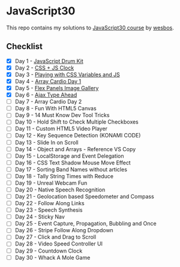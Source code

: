 # JavaScript30

This repo contains my solutions to [JavaScript30 course](https://github.com/wesbos/JavaScript30) by [wesbos](https://github.com/wesbos).

## Checklist

- [x] Day 1 - [JavaScript Drum Kit](https://github.com/berke581/JavaScript30/tree/master/01%20-%20JavaScript%20Drum%20Kit)
- [x] Day 2 - [CSS + JS Clock](https://github.com/berke581/JavaScript30/tree/master/02%20-%20JS%20and%20CSS%20Clock)
- [x] Day 3 - [Playing with CSS Variables and JS](https://github.com/berke581/JavaScript30/tree/master/03%20-%20CSS%20Variables)
- [x] Day 4 - [Array Cardio Day 1](https://github.com/berke581/JavaScript30/tree/master/04%20-%20Array%20Cardio%20Day%201)
- [x] Day 5 - [Flex Panels Image Gallery](https://github.com/berke581/JavaScript30/tree/master/05%20-%20Flex%20Panel%20Gallery)
- [x] Day 6 - [Ajax Type Ahead](https://github.com/berke581/JavaScript30/tree/master/06%20-%20Type%20Ahead)
- [ ] Day 7 - Array Cardio Day 2
- [ ] Day 8 - Fun With HTML5 Canvas
- [ ] Day 9 - 14 Must Know Dev Tool Tricks
- [ ] Day 10 - Hold Shift to Check Multiple Checkboxes
- [ ] Day 11 - Custom HTML5 Video Player
- [ ] Day 12 - Key Sequence Detection (KONAMI CODE)
- [ ] Day 13 - Slide In on Scroll
- [ ] Day 14 - Object and Arrays - Reference VS Copy
- [ ] Day 15 - LocalStorage and Event Delegation
- [ ] Day 16 - CSS Text Shadow Mouse Move Effect
- [ ] Day 17 - Sorting Band Names without articles
- [ ] Day 18 - Tally String Times with Reduce
- [ ] Day 19 - Unreal Webcam Fun
- [ ] Day 20 - Native Speech Recognition
- [ ] Day 21 - Geolocation based Speedometer and Compass
- [ ] Day 22 - Follow Along Links
- [ ] Day 23 - Speech Synthesis
- [ ] Day 24 - Sticky Nav
- [ ] Day 25 - Event Capture, Propagation, Bubbling and Once
- [ ] Day 26 - Stripe Follow Along Dropdown
- [ ] Day 27 - Click and Drag to Scroll
- [ ] Day 28 - Video Speed Controller UI
- [ ] Day 29 - Countdown Clock
- [ ] Day 30 - Whack A Mole Game
